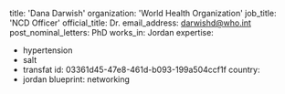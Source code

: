 title: 'Dana Darwish'
organization: 'World Health Organization'
job_title: 'NCD Officer'
official_title: Dr.
email_address: darwishd@who.int
post_nominal_letters: PhD
works_in: Jordan
expertise:
  - hypertension
  - salt
  - transfat
id: 03361d45-47e8-461d-b093-199a504ccf1f
country:
  - jordan
blueprint: networking
